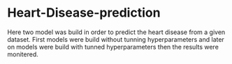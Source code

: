 # Heart-Disease-prediction
Here two model was build in order to predict the heart disease from a given dataset. First models were build without tunning hyperparameters and later on models were build with tunned hyperparameters then the results were monitered. 
